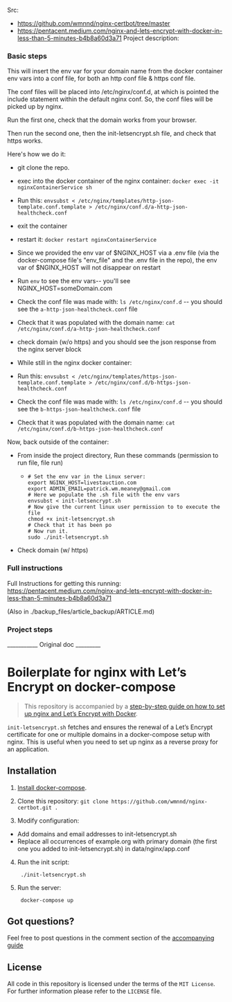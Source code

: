 

Src:
- https://github.com/wmnnd/nginx-certbot/tree/master
- https://pentacent.medium.com/nginx-and-lets-encrypt-with-docker-in-less-than-5-minutes-b4b8a60d3a71
Project description:

### Basic steps


This will insert the env var for your domain name from the docker container env vars into a conf file, for both an http conf file & https conf file.

The conf files will be placed into /etc/nginx/conf.d, at which is pointed the include statement within the default nginx conf.  So, the conf files will be picked up by nginx.

Run the first one, check that the domain works from your browser.

Then run the second one, then the init-letsencrypt.sh file, and check that https works.

Here's how we do it:

- git clone the repo.
- exec into the docker container of the nginx container: `docker exec -it nginxContainerService sh`
- Run this: `envsubst < /etc/nginx/templates/http-json-template.conf.template > /etc/nginx/conf.d/a-http-json-healthcheck.conf`
- exit the container
- restart it: `docker restart nginxContainerService`
- Since we provided the env var of $NGINX_HOST via a .env file (via the docker-compose file's "env_file" and the .env file in the repo), the env var of $NGINX_HOST will not disappear on restart
- Run `env` to see the env vars-- you'll see NGINX_HOST=someDomain.com
- Check the conf file was made with: `ls /etc/nginx/conf.d` -- you should see the `a-http-json-healthcheck.conf` file
- Check that it was populated with the domain name: `cat /etc/nginx/conf.d/a-http-json-healthcheck.conf`
- check domain (w/o https) and you should see the json response from the nginx server block

- While still in the nginx docker container:
- Run this: `envsubst < /etc/nginx/templates/https-json-template.conf.template > /etc/nginx/conf.d/b-https-json-healthcheck.conf`
- Check the conf file was made with: `ls /etc/nginx/conf.d` -- you should see the `b-https-json-healthcheck.conf` file
- Check that it was populated with the domain name: `cat /etc/nginx/conf.d/b-https-json-healthcheck.conf`

Now, back outside of the container:
- From inside the project directory, Run these commands (permission to run file, file run)
  - ```shell
    # Set the env var in the Linux server:
    export NGINX_HOST=livestauction.com
    export ADMIN_EMAIL=patrick.wm.meaney@gmail.com
    # Here we populate the .sh file with the env vars
    envsubst < init-letsencrypt.sh
    # Now give the current linux user permission to to execute the file
    chmod +x init-letsencrypt.sh
    # Check that it has been po
    # Now run it.
    sudo ./init-letsencrypt.sh
    ```
- Check domain (w/ https)

### Full instructions
Full Instructions for getting this running:
https://pentacent.medium.com/nginx-and-lets-encrypt-with-docker-in-less-than-5-minutes-b4b8a60d3a71

(Also in ./backup_files/article_backup/ARTICLE.md)

### Project steps




___________ Original doc _________
# Boilerplate for nginx with Let’s Encrypt on docker-compose

> This repository is accompanied by a [step-by-step guide on how to
set up nginx and Let’s Encrypt with Docker](https://medium.com/@pentacent/nginx-and-lets-encrypt-with-docker-in-less-than-5-minutes-b4b8a60d3a71).

`init-letsencrypt.sh` fetches and ensures the renewal of a Let’s
Encrypt certificate for one or multiple domains in a docker-compose
setup with nginx.
This is useful when you need to set up nginx as a reverse proxy for an
application.

## Installation
1. [Install docker-compose](https://docs.docker.com/compose/install/#install-compose).

2. Clone this repository: `git clone https://github.com/wmnnd/nginx-certbot.git .`

3. Modify configuration:
- Add domains and email addresses to init-letsencrypt.sh
- Replace all occurrences of example.org with primary domain (the first one you added to init-letsencrypt.sh) in data/nginx/app.conf

4. Run the init script:

        ./init-letsencrypt.sh

5. Run the server:

        docker-compose up

## Got questions?
Feel free to post questions in the comment section of the [accompanying guide](https://medium.com/@pentacent/nginx-and-lets-encrypt-with-docker-in-less-than-5-minutes-b4b8a60d3a71)

## License
All code in this repository is licensed under the terms of the `MIT License`. For further information please refer to the `LICENSE` file.
